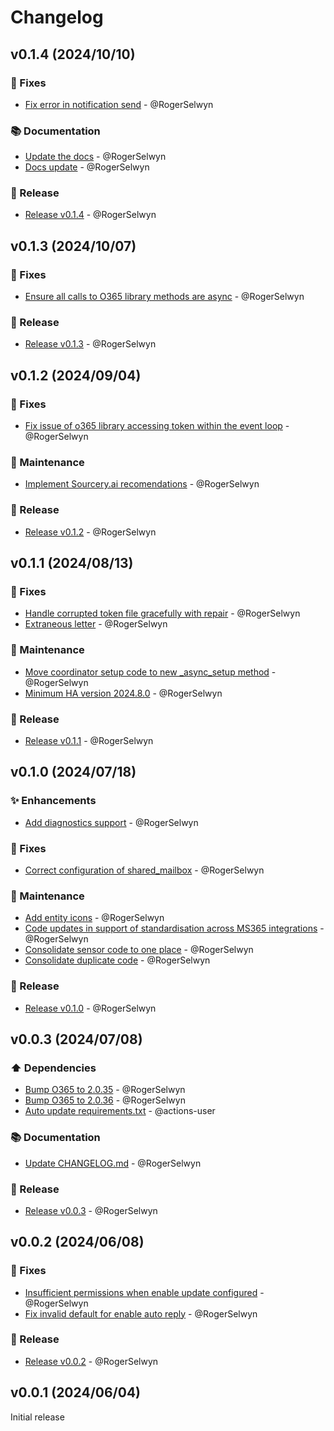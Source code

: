 # Changelog

## v0.1.4 (2024/10/10)
### 🐛 Fixes
- [Fix error in notification send](https://github.com/RogerSelwyn/MS365-Mail/commit/036cb26b1c26749d6311c9c39431c9eccf2f0c4c) - @RogerSelwyn

### 📚 Documentation
- [Update the docs](https://github.com/RogerSelwyn/MS365-Mail/commit/d62996191d9f5ec1231f1ea7828fe46801d8e85b) - @RogerSelwyn
- [Docs update](https://github.com/RogerSelwyn/MS365-Mail/commit/de76b514476f87f27424a43968156249b51f84d7) - @RogerSelwyn

### 🔖 Release
- [Release v0.1.4](https://github.com/RogerSelwyn/MS365-Mail/commit/afcbf22ce3d399ae8c9e6b75ed6cadcfa299d03c) - @RogerSelwyn

## v0.1.3 (2024/10/07)
### 🐛 Fixes
- [Ensure all calls to O365 library methods are async](https://github.com/RogerSelwyn/MS365-Mail/commit/ba0acb9b25ad4a14de2932f5fcfd4ae9fa40fd82) - @RogerSelwyn

### 🔖 Release
- [Release v0.1.3](https://github.com/RogerSelwyn/MS365-Mail/commit/b4c7136d1e64742ff4c43b7dba3b661028aa72e8) - @RogerSelwyn

## v0.1.2 (2024/09/04)
### 🐛 Fixes
- [Fix issue of o365 library accessing token within the event loop](https://github.com/RogerSelwyn/MS365-Mail/commit/0996193e73cfaa90d0de74c93b4594e5f81d9abb) - @RogerSelwyn

### 🧰 Maintenance
- [Implement Sourcery.ai recomendations](https://github.com/RogerSelwyn/MS365-Mail/commit/5cf9f97574cd679909e26894f2ea5a3ce55940d5) - @RogerSelwyn

### 🔖 Release
- [Release v0.1.2](https://github.com/RogerSelwyn/MS365-Mail/commit/a94c7e128eab80cf39c0ec2bb8005b890444a8f6) - @RogerSelwyn

## v0.1.1 (2024/08/13)
### 🐛 Fixes
- [Handle corrupted token file gracefully with repair](https://github.com/RogerSelwyn/MS365-Mail/commit/e9b1cc10514a33d35939d3873370dc0b03fd5a43) - @RogerSelwyn
- [Extraneous letter](https://github.com/RogerSelwyn/MS365-Mail/commit/dec944ccec0d492a725a82f7023186ed9d0d9e60) - @RogerSelwyn

### 🧰 Maintenance
- [Move coordinator setup code to new _async_setup method](https://github.com/RogerSelwyn/MS365-Mail/commit/2ee4282eec83f075ef12d4782f3ee43aabfb5b7a) - @RogerSelwyn
- [Minimum HA version 2024.8.0](https://github.com/RogerSelwyn/MS365-Mail/commit/eae518e4f5e569d1fffc0716367ef85f74081ccd) - @RogerSelwyn

### 🔖 Release
- [Release v0.1.1](https://github.com/RogerSelwyn/MS365-Mail/commit/43f56798743b6e81a687d7d3ccd38b500e51c8e9) - @RogerSelwyn

## v0.1.0 (2024/07/18)
### ✨ Enhancements
- [Add diagnostics support](https://github.com/RogerSelwyn/MS365-Mail/commit/bbdc0f53f33d5c7485fc4a3105ca51e251143e02) - @RogerSelwyn

### 🐛 Fixes
- [Correct configuration of shared_mailbox](https://github.com/RogerSelwyn/MS365-Mail/commit/2346182c8123b4a7f73b395cc2bf027490981fe7) - @RogerSelwyn

### 🧰 Maintenance
- [Add entity icons](https://github.com/RogerSelwyn/MS365-Mail/commit/10beac89433ca7ff44f028355565e892975dd513) - @RogerSelwyn
- [Code updates in support of standardisation across MS365 integrations](https://github.com/RogerSelwyn/MS365-Mail/commit/80eb85d57f920df58b2e7b42769e2f5a42089d64) - @RogerSelwyn
- [Consolidate sensor code to one place](https://github.com/RogerSelwyn/MS365-Mail/commit/08dc34c9e2ebc6da043eefa31805cd08f24268ad) - @RogerSelwyn
- [Consolidate duplicate code](https://github.com/RogerSelwyn/MS365-Mail/commit/1678928725c6df58984daacf237d556d1ecb0f36) - @RogerSelwyn

### 🔖 Release
- [Release v0.1.0](https://github.com/RogerSelwyn/MS365-Mail/commit/9540c84de3cbb00d170259a633e15833747fb2d6) - @RogerSelwyn

## v0.0.3 (2024/07/08)
### ⬆️ Dependencies
- [Bump O365 to 2.0.35](https://github.com/RogerSelwyn/MS365-Mail/commit/162009be38a38846712688406238553f517c8ae8) - @RogerSelwyn
- [Bump O365 to 2.0.36](https://github.com/RogerSelwyn/MS365-Mail/commit/b6df081d77dbb6dd9f45f2487b154ebf039c7f6d) - @RogerSelwyn
- [Auto update requirements.txt](https://github.com/RogerSelwyn/MS365-Mail/commit/a0905381f6d8aafd398b1d4ed66fe976a357c548) - @actions-user

### 📚 Documentation
- [Update CHANGELOG.md](https://github.com/RogerSelwyn/MS365-Mail/commit/5a4a025e83a4209a6a71dea0c310691f8323fcd9) - @RogerSelwyn

### 🔖 Release
- [Release v0.0.3](https://github.com/RogerSelwyn/MS365-Mail/commit/e5c932e2afd23604fda76a839518f83d5c4132d3) - @RogerSelwyn

## v0.0.2 (2024/06/08)
### 🐛 Fixes
- [Insufficient permissions when enable update configured](https://github.com/RogerSelwyn/MS365-Mail/commit/19e6946c6508a291ecd11a690c3d66bf458d6c38) - @RogerSelwyn
- [Fix invalid default for enable auto reply](https://github.com/RogerSelwyn/MS365-Mail/commit/880c1a76e02fdbb831367b7d7f698b58055f3bf3) - @RogerSelwyn

### 🔖 Release
- [Release v0.0.2](https://github.com/RogerSelwyn/MS365-Mail/commit/3a270b9b8552e3487e8ec6f3a5ddd3efb037c3d9) - @RogerSelwyn

## v0.0.1 (2024/06/04)
Initial release

